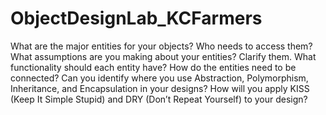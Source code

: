 # ObjectDesignLab_KCFarmers

What are the major entities for your objects? Who needs to access them?
What assumptions are you making about your entities? Clarify them. 
What functionality should each entity have?
How do the entities need to be connected? 
Can you identify where you use Abstraction, Polymorphism, Inheritance, and Encapsulation in your designs?
How will you apply KISS (Keep It Simple Stupid) and DRY (Don’t Repeat Yourself) to your design?
